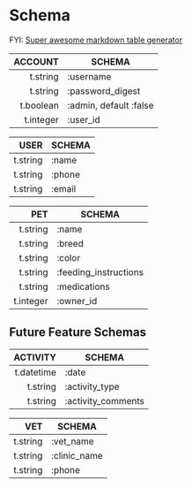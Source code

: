 # Schema

FYI: [Super awesome markdown table generator](https://www.tablesgenerator.com/markdown_tables)

|   ACCOUNT | SCHEMA                 |
|----------:|------------------------|
| t.string  | :username              |
| t.string  | :password_digest       |
| t.boolean | :admin, default :false |
| t.integer | :user_id               |

|     USER | SCHEMA |
|---------:|--------|
| t.string | :name  |
| t.string | :phone |
| t.string | :email |

|      PET  | SCHEMA                |
|----------:|-----------------------|
| t.string  | :name                 |
| t.string  | :breed                |
| t.string  | :color                |
| t.string  | :feeding_instructions |
| t.string  | :medications          |
| t.integer | :owner_id             |

## Future Feature Schemas

|   ACTIVITY | SCHEMA             |
|-----------:|--------------------|
| t.datetime | :date              |
| t.string   | :activity_type     |
| t.string   | :activity_comments |

|      VET | SCHEMA       |
|---------:|--------------|
| t.string | :vet_name    |
| t.string | :clinic_name |
| t.string | :phone       |
